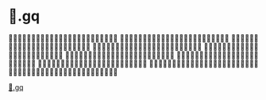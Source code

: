 # 🐅.gq

🐅🐅🐅🐅🐅🐅🐅🐅🐅🐅🐅🐅🐅🐅🐅🐅🐅🐅🐅🐅🐅🐅🐅🐅
🐅🐅🐅🐅🐅🐅🐅🐅🐅🐅🐅🐅🐅🐅🐅🐅🐅🐅🐅🐅🐅🐅🐅🐅
🐅🐅🐅🐅🐅🐅🐅🐅🐅🐅🐅🐅🐅🐅🐅🐅🐅🐅🐅🐅🐅🐅🐅🐅
🐅🐅🐅🐅🐅🐅🐅🐅🐅🐅🐅🐅🐅🐅🐅🐅🐅🐅🐅🐅🐅🐅🐅🐅
🐅🐅🐅🐅🐅🐅🐅🐅🐅🐅🐅🐅🐅🐅🐅🐅🐅🐅🐅🐅🐅🐅🐅🐅
🐅🐅🐅🐅🐅🐅🐅🐅🐅🐅🐅🐅🐅🐅🐅🐅🐅🐅🐅🐅🐅🐅🐅🐅
🐅🐅🐅🐅🐅🐅🐅🐅🐅🐅🐅🐅🐅🐅🐅🐅🐅🐅🐅🐅🐅🐅🐅🐅
🐅🐅🐅🐅🐅🐅🐅🐅🐅🐅🐅🐅🐅🐅🐅🐅🐅🐅🐅🐅🐅🐅🐅🐅
🐅🐅🐅🐅🐅🐅🐅🐅🐅🐅🐅🐅🐅🐅🐅🐅🐅🐅🐅🐅🐅🐅🐅🐅
🐅🐅🐅🐅🐅🐅🐅🐅🐅🐅🐅🐅🐅🐅🐅🐅🐅🐅🐅🐅🐅🐅🐅🐅


[🐅.gq](https://xn--wn8h.gq)
